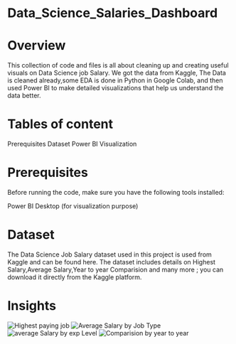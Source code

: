 # Data_Science_Salaries_Dashboard
# Overview
This collection of code and files is all about cleaning up and creating useful visuals on Data Science job Salary. We got the data from Kaggle, The Data is cleaned already,some EDA is done in Python in Google Colab, and then used Power BI to make detailed visualizations that help us understand the data better.
# Tables of content
Prerequisites 
Dataset 
Power BI Visualization
# Prerequisites
Before running the code, make sure you have the following tools installed:

Power BI Desktop (for visualization purpose)
# Dataset
The Data Science Job Salary dataset used in this project is used from Kaggle and can be found here. The dataset includes details on  Highest Salary,Average Salary,Year to year Comparision and many more ; you can download it directly from the Kaggle platform.
# Insights
![Highest paying job](https://github.com/SakaataGintoki/Data_Science_Salaries_Dashboard/assets/107795560/a909e26f-eaac-4590-a097-c59390e712dc)
![Average Salary by Job Type](https://github.com/SakaataGintoki/Data_Science_Salaries_Dashboard/assets/107795560/61662f8e-e583-4519-8946-5891ef08c389)
![average Salary by exp Level](https://github.com/SakaataGintoki/Data_Science_Salaries_Dashboard/assets/107795560/127e3ddd-a3b9-4af5-aae2-f91cec931a4a)
![Comparision by year to year](https://github.com/SakaataGintoki/Data_Science_Salaries_Dashboard/assets/107795560/ef204ee2-69dd-41c9-977e-fd00a2fdfcaa)
